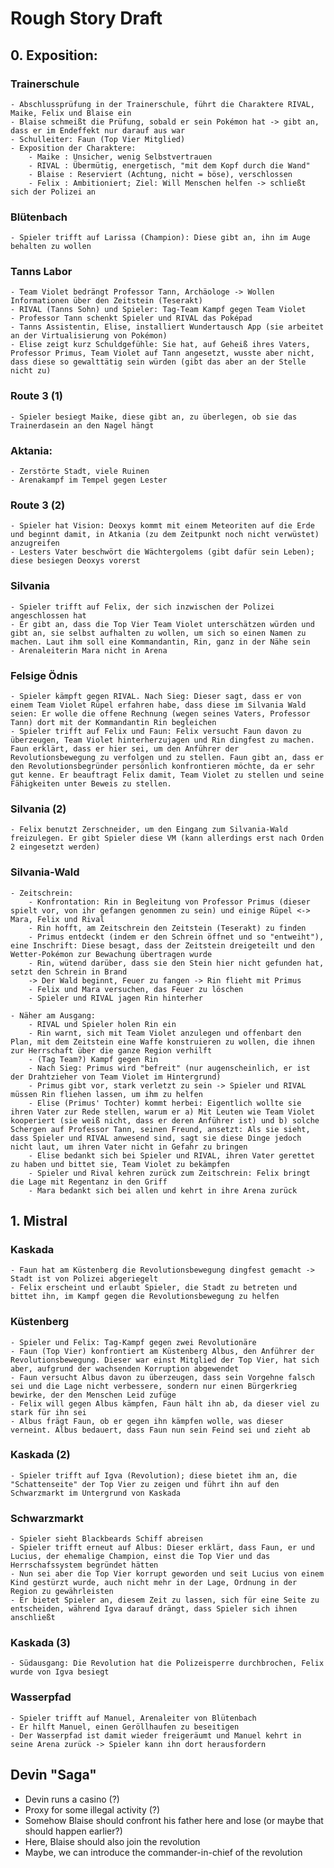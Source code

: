 # Rough Story Draft

## 0. Exposition:
### Trainerschule
    - Abschlussprüfung in der Trainerschule, führt die Charaktere RIVAL, Maike, Felix und Blaise ein
    - Blaise schmeißt die Prüfung, sobald er sein Pokémon hat -> gibt an, dass er im Endeffekt nur darauf aus war
    - Schulleiter: Faun (Top Vier Mitglied)
    - Exposition der Charaktere:
        - Maike : Unsicher, wenig Selbstvertrauen
        - RIVAL : Übermütig, energetisch, "mit dem Kopf durch die Wand"
        - Blaise : Reserviert (Achtung, nicht = böse), verschlossen
        - Felix : Ambitioniert; Ziel: Will Menschen helfen -> schließt sich der Polizei an

### Blütenbach
    - Spieler trifft auf Larissa (Champion): Diese gibt an, ihn im Auge behalten zu wollen

### Tanns Labor
    - Team Violet bedrängt Professor Tann, Archäologe -> Wollen Informationen über den Zeitstein (Teserakt)
    - RIVAL (Tanns Sohn) und Spieler: Tag-Team Kampf gegen Team Violet
    - Professor Tann schenkt Spieler und RIVAL das Poképad
    - Tanns Assistentin, Elise, installiert Wundertausch App (sie arbeitet an der Virtualisierung von Pokémon)
    - Elise zeigt kurz Schuldgefühle: Sie hat, auf Geheiß ihres Vaters, Professor Primus, Team Violet auf Tann angesetzt, wusste aber nicht, dass diese so gewalttätig sein würden (gibt das aber an der Stelle nicht zu)

### Route 3 (1)
    - Spieler besiegt Maike, diese gibt an, zu überlegen, ob sie das Trainerdasein an den Nagel hängt
### Aktania:
    - Zerstörte Stadt, viele Ruinen
    - Arenakampf im Tempel gegen Lester
### Route 3 (2)
    - Spieler hat Vision: Deoxys kommt mit einem Meteoriten auf die Erde und beginnt damit, in Atkania (zu dem Zeitpunkt noch nicht verwüstet) anzugreifen
    - Lesters Vater beschwört die Wächtergolems (gibt dafür sein Leben); diese besiegen Deoxys vorerst
### Silvania
    - Spieler trifft auf Felix, der sich inzwischen der Polizei angeschlossen hat
    - Er gibt an, dass die Top Vier Team Violet unterschätzen würden und gibt an, sie selbst aufhalten zu wollen, um sich so einen Namen zu machen. Laut ihm soll eine Kommandantin, Rin, ganz in der Nähe sein
    - Arenaleiterin Mara nicht in Arena
### Felsige Ödnis
    - Spieler kämpft gegen RIVAL. Nach Sieg: Dieser sagt, dass er von einem Team Violet Rüpel erfahren habe, dass diese im Silvania Wald seien: Er wolle die offene Rechnung (wegen seines Vaters, Professor Tann) dort mit der Kommandantin Rin begleichen
    - Spieler trifft auf Felix und Faun: Felix versucht Faun davon zu überzeugen, Team Violet hinterherzujagen und Rin dingfest zu machen. Faun erklärt, dass er hier sei, um den Anführer der Revolutionsbewegung zu verfolgen und zu stellen. Faun gibt an, dass er den Revolutionsbegründer persönlich konfrontieren möchte, da er sehr gut kenne. Er beauftragt Felix damit, Team Violet zu stellen und seine Fähigkeiten unter Beweis zu stellen.
### Silvania (2)
    - Felix benutzt Zerschneider, um den Eingang zum Silvania-Wald freizulegen. Er gibt Spieler diese VM (kann allerdings erst nach Orden 2 eingesetzt werden)
### Silvania-Wald
    - Zeitschrein:
        - Konfrontation: Rin in Begleitung von Professor Primus (dieser spielt vor, von ihr gefangen genommen zu sein) und einige Rüpel <-> Mara, Felix und Rival
        - Rin hofft, am Zeitschrein den Zeitstein (Teserakt) zu finden
        - Primus entdeckt (indem er den Schrein öffnet und so "entweiht"), eine Inschrift: Diese besagt, dass der Zeitstein dreigeteilt und den Wetter-Pokémon zur Bewachung übertragen wurde
        - Rin, wütend darüber, dass sie den Stein hier nicht gefunden hat, setzt den Schrein in Brand
        -> Der Wald beginnt, Feuer zu fangen -> Rin flieht mit Primus
        - Felix und Mara versuchen, das Feuer zu löschen
        - Spieler und RIVAL jagen Rin hinterher

    - Näher am Ausgang:
        - RIVAL und Spieler holen Rin ein
        - Rin warnt, sich mit Team Violet anzulegen und offenbart den Plan, mit dem Zeitstein eine Waffe konstruieren zu wollen, die ihnen zur Herrschaft über die ganze Region verhilft
        - (Tag Team?) Kampf gegen Rin
        - Nach Sieg: Primus wird "befreit" (nur augenscheinlich, er ist der Drahtzieher von Team Violet im Hintergrund)
        - Primus gibt vor, stark verletzt zu sein -> Spieler und RIVAL müssen Rin fliehen lassen, um ihm zu helfen
        - Elise (Primus' Tochter) kommt herbei: Eigentlich wollte sie ihren Vater zur Rede stellen, warum er a) Mit Leuten wie Team Violet kooperiert (sie weiß nicht, dass er deren Anführer ist) und b) solche Schergen auf Professor Tann, seinen Freund, ansetzt: Als sie sieht, dass Spieler und RIVAL anwesend sind, sagt sie diese Dinge jedoch nicht laut, um ihren Vater nicht in Gefahr zu bringen
        - Elise bedankt sich bei Spieler und RIVAL, ihren Vater gerettet zu haben und bittet sie, Team Violet zu bekämpfen
        - Spieler und Rival kehren zurück zum Zeitschrein: Felix bringt die Lage mit Regentanz in den Griff
        - Mara bedankt sich bei allen und kehrt in ihre Arena zurück

## 1. Mistral
### Kaskada
    - Faun hat am Küstenberg die Revolutionsbewegung dingfest gemacht -> Stadt ist von Polizei abgeriegelt
    - Felix erscheint und erlaubt Spieler, die Stadt zu betreten und bittet ihn, im Kampf gegen die Revolutionsbewegung zu helfen
### Küstenberg
    - Spieler und Felix: Tag-Kampf gegen zwei Revolutionäre
    - Faun (Top Vier) konfrontiert am Küstenberg Albus, den Anführer der Revolutionsbewegung. Dieser war einst Mitglied der Top Vier, hat sich aber, aufgrund der wachsenden Korruption abgewendet
    - Faun versucht Albus davon zu überzeugen, dass sein Vorgehne falsch sei und die Lage nicht verbessere, sondern nur einen Bürgerkrieg bewirke, der den Menschen Leid zufüge
    - Felix will gegen Albus kämpfen, Faun hält ihn ab, da dieser viel zu stark für ihn sei
    - Albus frägt Faun, ob er gegen ihn kämpfen wolle, was dieser verneint. Albus bedauert, dass Faun nun sein Feind sei und zieht ab
### Kaskada (2)
    - Spieler trifft auf Igva (Revolution); diese bietet ihm an, die "Schattenseite" der Top Vier zu zeigen und führt ihn auf den Schwarzmarkt im Untergrund von Kaskada
### Schwarzmarkt
    - Spieler sieht Blackbeards Schiff abreisen
    - Spieler trifft erneut auf Albus: Dieser erklärt, dass Faun, er und Lucius, der ehemalige Champion, einst die Top Vier und das Herrschafssystem begründet hätten
    - Nun sei aber die Top Vier korrupt geworden und seit Lucius von einem Kind gestürzt wurde, auch nicht mehr in der Lage, Ordnung in der Region zu gewährleisten
    - Er bietet Spieler an, diesem Zeit zu lassen, sich für eine Seite zu entscheiden, während Igva darauf drängt, dass Spieler sich ihnen anschließt
### Kaskada (3)
    - Südausgang: Die Revolution hat die Polizeisperre durchbrochen, Felix wurde von Igva besiegt
### Wasserpfad
    - Spieler trifft auf Manuel, Arenaleiter von Blütenbach
    - Er hilft Manuel, einen Geröllhaufen zu beseitigen
    - Der Wasserpfad ist damit wieder freigeräumt und Manuel kehrt in seine Arena zurück -> Spieler kann ihn dort herausfordern



## Devin "Saga"
- Devin runs a casino (?)
- Proxy for some illegal activity (?)
- Somehow Blaise should confront his father here and lose (or maybe that should happen earlier?)
- Here, Blaise should also join the revolution
- Maybe, we can introduce the commander-in-chief of the revolution
